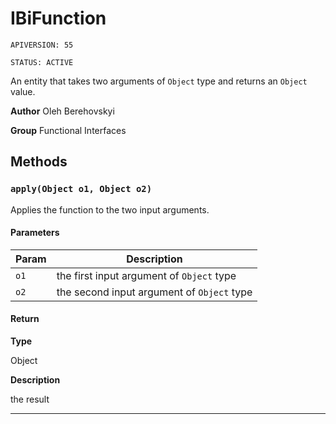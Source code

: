 # IBiFunction

`APIVERSION: 55`

`STATUS: ACTIVE`

An entity that takes two arguments of `Object` type and returns an `Object` value.


**Author** Oleh Berehovskyi


**Group** Functional Interfaces

## Methods
### `apply(Object o1, Object o2)`

Applies the function to the two input arguments.

#### Parameters
|Param|Description|
|---|---|
|`o1`|the first input argument of `Object` type|
|`o2`|the second input argument of `Object` type|

#### Return

**Type**

Object

**Description**

the result

---
